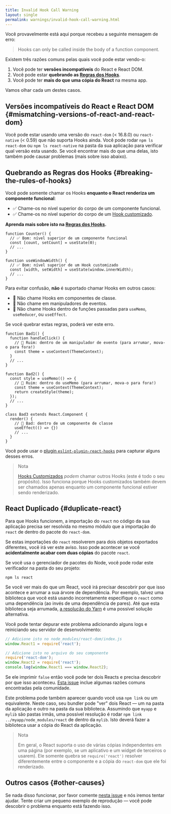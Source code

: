 ```yaml
---
title: Invalid Hook Call Warning
layout: single
permalink: warnings/invalid-hook-call-warning.html
---
```


 Você provavelmente está aqui porque recebeu a seguinte mensagem de erro:

 > Hooks can only be called inside the body of a function component.

Existem três razões comuns pelas quais você pode estar vendo-o:

1. Você pode ter **versões incompatíveis** do React e React DOM.
2. Você pode estar **quebrando as [Regras dos Hooks](/docs/hooks-rules.html)**.
3. Você pode ter **mais do que uma cópia do React** na mesma app.

Vamos olhar cada um destes casos.

## Versões incompatíveis do React e React DOM {#mismatching-versions-of-react-and-react-dom}

Você pode estar usando uma versão do `react-dom` (< 16.8.0) ou `react-native` (< 0.59) que não suporta Hooks ainda. Você pode rodar `npm ls react-dom` ou `npm ls react-native` na pasta da sua aplicação para verificar qual versão esta usando. Se você encontrar mais do que uma delas, isto também pode causar problemas (mais sobre isso abaixo).

## Quebrando as Regras dos Hooks {#breaking-the-rules-of-hooks}

Você pode somente chamar os Hooks **enquanto o React renderiza um componente funcional**:

* ✅ Chame-os no nível superior do corpo de um componente funcional.
* ✅ Chame-os no nível superior do corpo de um [Hook customizado](/docs/hooks-custom.html).

**Aprenda mais sobre isto na [Regras dos Hooks](/docs/hooks-rules.html).**

```js{2-3,8-9}
function Counter() {
  // ✅ Bom: nível superior de um componente funcional
  const [count, setCount] = useState(0);
  // ...
}

function useWindowWidth() {
  // ✅ Bom: nível superior de um Hook customizado
  const [width, setWidth] = useState(window.innerWidth);
  // ...
}
```

Para evitar confusão, **não** é suportado chamar Hooks em outros casos:

* 🔴 Não chame Hooks em componentes de classe.
* 🔴 Não chame em manipuladores de eventos.
* 🔴 Não chame Hooks dentro de funções passadas para `useMemo`, `useReducer`, ou `useEffect`.

Se você quebrar estas regras, poderá ver este erro.

```js{3-4,11-12,20-21}
function Bad1() {
  function handleClick() {
    // 🔴 Ruim: dentro de um manipulador de evento (para arrumar, mova-o para fora!)
    const theme = useContext(ThemeContext);
  }
  // ...
}

function Bad2() {
  const style = useMemo(() => {
    // 🔴 Ruim: dentro do useMemo (para arrumar, mova-o para fora!)
    const theme = useContext(ThemeContext);
    return createStyle(theme);
  });
  // ...
}

class Bad3 extends React.Component {
  render() {
    // 🔴 Bad: dentro de um componente de classe
    useEffect(() => {})
    // ...
  }
}
```

Você pode usar o [plugin `eslint-plugin-react-hooks`](https://www.npmjs.com/package/eslint-plugin-react-hooks) para capturar alguns desses erros.

>Nota
>
>[Hooks Customizados](/docs/hooks-custom.html) *podem* chamar outros Hooks (este é todo o seu propósito). Isso funciona porque Hooks customizados também devem ser chamados apenas enquanto um componente funcional estiver sendo renderizado.


## React Duplicado {#duplicate-react}

Para que Hooks funcionem, a importação do `react` no código da sua aplicação precisa ser resolvida no mesmo módulo que a importação do `react` de dentro do pacote do `react-dom`. 

Se estas importações do `react` resolverem para dois objetos exportados diferentes, você irá ver este aviso. Isso pode acontecer se você **acidentalmente acabar com duas cópias** do pacote `react`.

Se você usa o gerenciador de pacotes do Node, você pode rodar este verificador na pasta do seu projeto:

    npm ls react

Se você ver mais do que um React, você irá precisar descobrir por que isso acontece e arrumar a sua árvore de dependência. Por exemplo, talvez uma biblioteca que você está usando incorretamente especifique o `react` como uma dependência (ao invés de uma dependência de pares). Até que esta biblioteca seja arrumada, [a resolução do Yarn](https://yarnpkg.com/lang/pt-br/docs/selective-version-resolutions/) é uma possível solução alternativa.

Você pode tentar depurar este problema adicionando alguns logs e reiniciando seu servidor de desenvolvimento:

```js
// Adicione isto no node_modules/react-dom/index.js
window.React1 = require('react');

// Adicione isto no arquivo do seu componente
require('react-dom');
window.React2 = require('react');
console.log(window.React1 === window.React2);
```

Se ele imprimir `false` então você pode ter dois Reacts e precisa descobrir por que isso aconteceu. [Esta issue](https://github.com/facebook/react/issues/13991) inclue algumas razões comuns encontradas pela comunidade.

Este problema pode também aparecer quando você usa `npm link` ou um equivalente. Neste caso, seu bundler pode "ver" dois React — um na pasta da aplicação e outro na pasta da sua biblioteca. Assumindo que `myapp` e `mylib` são pastas irmãs, uma possível resolução é rodar `npm link ../myapp/node_modules/react` de dentro da `mylib`. Isto deverá fazer a biblioteca usar a cópia do React da aplicação.

>Nota
>
>Em geral, o React suporta o uso de várias cópias independentes em uma página (por exemplo, se um aplicativo e um widget de terceiros o usarem). Ele somente quebra se `require('react')` resolver diferentemente entre o componente e a cópia do `react-dom` que ele foi renderizado.

## Outros casos {#other-causes}

Se nada disso funcionar, por favor comente [nesta issue](https://github.com/facebook/react/issues/13991) e nós iremos tentar ajudar. Tente criar um pequeno exemplo de reprodução — você pode descobrir o problema enquanto está fazendo isso.